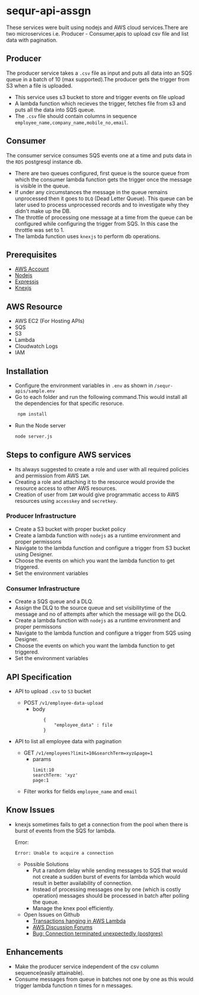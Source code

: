 # sequr-api-assgn
These services were built using nodejs and AWS cloud services.There are two microservices i.e. Producer - Consumer,apis to upload csv file and list data with pagination.

## Producer
The producer service takes a `.csv` file as input and puts all data into an SQS queue in a batch of 10 (max supported).The producer gets the trigger from S3 when a file is uploaded.
* This service uses s3 bucket to store and trigger events on file upload
* A lambda function which recieves the trigger, fetches file from s3 and puts all the data into SQS queue.
* The `.csv` file should contain columns in sequence `employee_name,company_name,mobile_no,email`.

## Consumer
The consumer service consumes SQS events one at a time and puts data in the `RDS` postgresql instance db.
* There are two queues configured, first queue is the source queue from which the consumer lambda function gets the trigger once the message is visible in the queue.
* If under any circumstances the message in the queue remains unprocessed then it goes to `DLQ` (Dead Letter Queue). This queue can be later used to process unprocessed records and to investigate why they didn't make up the DB.
* The throttle of processing one message at a time from the queue can be configured while configuring the trigger from SQS. In this case the throttle was set to 1.
* The lambda function uses `knexjs` to perform db operations.


## Prerequisites

- [AWS Account](https://aws.amazon.com/)
- [Nodejs](https://nodejs.org/en/)
- [Expressjs](https://expressjs.com/)
- [Knexjs](http://knexjs.org/)

## AWS Resource
- AWS EC2 (For Hosting APIs)
- SQS
- S3
- Lambda
- Cloudwatch Logs
- IAM

## Installation
- Configure the environment variables in `.env` as shown in `/sequr-apis/sample.env`
- Go to each folder and run the following command.This would install all the dependencies for that specific resoruce.
    ```bash
     npm install
    ```
- Run the Node server
    ```bash
    node server.js
    ```
## Steps to configure AWS services
- Its always suggested to create a role and user with all required policies and permission from AWS `IAM`.
- Creating a role and attaching it to the resource would provide the resource access to other AWS resources.
- Creation of user from `IAM` would give programmatic access to AWS resources using `accesskey` and `secretkey`.

### Producer Infrastructure
- Create a S3 bucket with proper bucket policy
- Create a lambda function with `nodejs` as a runtime environment and proper permissons
- Navigate to the lambda function and configure a trigger from S3 bucket using Designer.
- Choose the events on which you want the lambda function to get triggered.
- Set the environment variables

### Consumer Infrastructure
- Create a SQS queue and a DLQ.
- Assign the DLQ to the source queue and set visibilitytime of the message and no of attempts after which the message will go the DLQ.
- Create a lambda function with `nodejs` as a runtime environment and proper permissons
- Navigate to the lambda function and configure a trigger from SQS using Designer.
- Choose the events on which you want the lambda function to get triggered.
- Set the environment variables


## API Specification

- API to upload `.csv` to `S3` bucket

   - POST  `/v1/employee-data-upload`
        - body
            ```
                {
                    "employee_data" : file
                }
            ```
- API to list all employee data with pagination
    - GET `/v1/employees?limit=10&searchTerm=xyz&page=1`
        - params
            ```
            limit:10
            searchTerm: 'xyz'
            page:1
            ```
    - Filter works for fields `employee_name` and `email`

## Know Issues
- knexjs sometimes fails to get a connection from the pool when there is burst of events from the SQS for lambda.

    Error:

    ```
    Error: Unable to acquire a connection
    ```
    - Possible Solutions
        - Put a random delay while sending messages to SQS that would not create a sudden burst of events for lambda which would result in better availability of connection.
        - Instead of processing messages one by one (which is costly operation) messages should be processed in batch after polling the queue.
        - Manage the knex pool efficiently.
    - Open Issues on Github
        - [Transactions hanging in AWS Lambda](https://github.com/knex/knex/issues/2445)
        - [AWS Discussion Forums](https://forums.aws.amazon.com/thread.jspa?threadID=216000)
        - [Bug: Connection terminated unexpectedly (postgres)](https://github.com/knex/knex/issues/3523)

## Enhancements
- Make the producer service independent of the csv column sequence(easily attainable).
- Consume messages from queue in batches not one by one as this would trigger lambda function n times for n messages.


